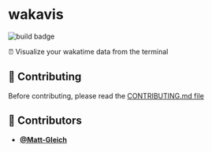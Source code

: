 <!-- DO NOT REMOVE - contributor_list:data:start:["Matt-Gleich"]:end -->

# wakavis

![build badge](https://github.com/Matt-Gleich/wakavis/workflows/build/badge.svg)

⏰ Visualize your wakatime data from the terminal

## 🙌 Contributing

Before contributing, please read the [CONTRIBUTING.md file](https://github.com/Matt-Gleich/wakavis/blob/master/CONTRIBUTING.md)

<!-- DO NOT REMOVE - contributor_list:start -->
## 👥 Contributors


- **[@Matt-Gleich](https://github.com/Matt-Gleich)**

<!-- DO NOT REMOVE - contributor_list:end -->
